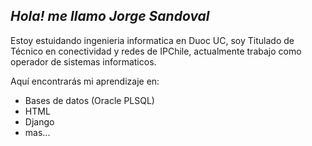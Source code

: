 ## _Hola! me llamo Jorge Sandoval_

Estoy estuidando ingenieria informatica en Duoc UC, soy Titulado de Técnico en conectividad y redes de IPChile, actualmente trabajo como operador de sistemas informaticos. 

Aquí encontrarás mi aprendizaje en:
- Bases de datos (Oracle PLSQL)
- HTML
- Django
- mas...

<!--
**jorsandoval/jorsandoval** is a ✨ _special_ ✨ repository because its `README.md` (this file) appears on your GitHub profile.

Here are some ideas to get you started:

- 🔭 I’m currently working on ...
- 🌱 I’m currently learning ...
- 👯 I’m looking to collaborate on ...
- 🤔 I’m looking for help with ...
- 💬 Ask me about ...
- 📫 How to reach me: ...
- 😄 Pronouns: ...
- ⚡ Fun fact: ...
-->
